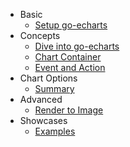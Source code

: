 - Basic
    - [Setup go-echarts](en-us/)
- Concepts
    - [Dive into go-echarts](en-us/dive-into)
    - [Chart Container](en-us/chart-container)
    - [Event and Action](en-us/event-and-action)
- Chart Options
    - [Summary](en-us/options/summary)
- Advanced
    - [Render to Image](en-us/render-to-image)
- Showcases
    - [Examples](en-us/examples)